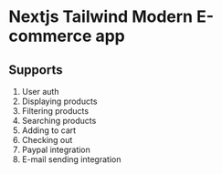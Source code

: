 # Nextjs Tailwind Modern E-commerce app

## Supports
1. User auth
2. Displaying products
3. Filtering products
4. Searching products
5. Adding to cart
6. Checking out
7. Paypal integration
8. E-mail sending integration